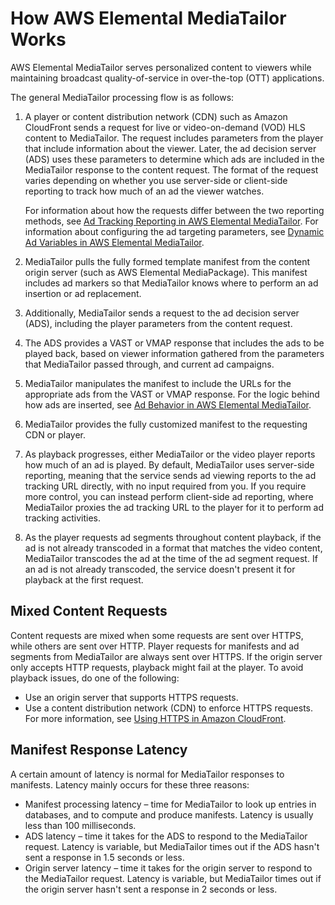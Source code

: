 # How AWS Elemental MediaTailor Works<a name="what-is-flow"></a>

AWS Elemental MediaTailor serves personalized content to viewers while maintaining broadcast quality\-of\-service in over\-the\-top \(OTT\) applications\.

The general MediaTailor processing flow is as follows:

1. A player or content distribution network \(CDN\) such as Amazon CloudFront sends a request for live or video\-on\-demand \(VOD\) HLS content to MediaTailor\. The request includes parameters from the player that include information about the viewer\. Later, the ad decision server \(ADS\) uses these parameters to determine which ads are included in the MediaTailor response to the content request\. The format of the request varies depending on whether you use server\-side or client\-side reporting to track how much of an ad the viewer watches\. 

   For information about how the requests differ between the two reporting methods, see [Ad Tracking Reporting in AWS Elemental MediaTailor](ad-reporting.md)\. For information about configuring the ad targeting parameters, see [Dynamic Ad Variables in AWS Elemental MediaTailor](variables.md)\.

1. MediaTailor pulls the fully formed template manifest from the content origin server \(such as AWS Elemental MediaPackage\)\. This manifest includes ad markers so that MediaTailor knows where to perform an ad insertion or ad replacement\.

1. Additionally, MediaTailor sends a request to the ad decision server \(ADS\), including the player parameters from the content request\. 

1. The ADS provides a VAST or VMAP response that includes the ads to be played back, based on viewer information gathered from the parameters that MediaTailor passed through, and current ad campaigns\. 

1. MediaTailor manipulates the manifest to include the URLs for the appropriate ads from the VAST or VMAP response\. For the logic behind how ads are inserted, see [Ad Behavior in AWS Elemental MediaTailor](ad-behavior.md)\.

1. MediaTailor provides the fully customized manifest to the requesting CDN or player\. 

1. As playback progresses, either MediaTailor or the video player reports how much of an ad is played\. By default, MediaTailor uses server\-side reporting, meaning that the service sends ad viewing reports to the ad tracking URL directly, with no input required from you\. If you require more control, you can instead perform client\-side ad reporting, where MediaTailor proxies the ad tracking URL to the player for it to perform ad tracking activities\. 

1. As the player requests ad segments throughout content playback, if the ad is not already transcoded in a format that matches the video content, MediaTailor transcodes the ad at the time of the ad segment request\. If an ad is not already transcoded, the service doesn't present it for playback at the first request\. 

## Mixed Content Requests<a name="mixed-content-requests"></a>

Content requests are mixed when some requests are sent over HTTPS, while others are sent over HTTP\. Player requests for manifests and ad segments from MediaTailor are always sent over HTTPS\. If the origin server only accepts HTTP requests, playback might fail at the player\. To avoid playback issues, do one of the following:
+ Use an origin server that supports HTTPS requests\.
+ Use a content distribution network \(CDN\) to enforce HTTPS requests\. For more information, see [Using HTTPS in Amazon CloudFront](https://docs.aws.amazon.com/AmazonCloudFront/latest/DeveloperGuide/using-https.html)\. 

## Manifest Response Latency<a name="latency-note"></a>

A certain amount of latency is normal for MediaTailor responses to manifests\. Latency mainly occurs for these three reasons:
+ Manifest processing latency – time for MediaTailor to look up entries in databases, and to compute and produce manifests\. Latency is usually less than 100 milliseconds\.
+ ADS latency – time it takes for the ADS to respond to the MediaTailor request\. Latency is variable, but MediaTailor times out if the ADS hasn't sent a response in 1\.5 seconds or less\.
+ Origin server latency – time it takes for the origin server to respond to the MediaTailor request\. Latency is variable, but MediaTailor times out if the origin server hasn't sent a response in 2 seconds or less\.